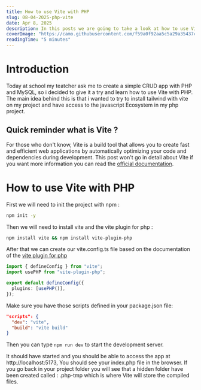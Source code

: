 ```yaml
---
title: How to use Vite with PHP
slug: 08-04-2025-php-vite
date: Apr 8, 2025
description: In this posts we are going to take a look at how to use Vite with PHP. Why it can be usefull and how to configure it.
coverImage: "https://camo.githubusercontent.com/f59a0f92aa5c5a29a35437c7bef1359a50b80363c8d7b70d5751fd91602c6da3/68747470733a2f2f766974652d7068702e6e697469746563682e64652f6173736574732f766974652d7068702e6c6f676f2e737667"
readingTime: "5 minutes"
---
```


# Introduction

Today at school my teatcher ask me to create a simple CRUD app with PHP and MySQL, so i decided to give it a try and learn how to use Vite with PHP. The main idea behind this is that i wanted to try to install tailwind with vite on my project and have access to the javascript Ecosystem in my php project.

## Quick reminder what is Vite ?

For those who don't know, Vite is a build tool that allows you to create fast and efficient web applications by automatically optimizing your code and dependencies during development. This post won't go in detail about Vite if you want more information you can read the [official documentation](https://vitejs.dev/).

# How to use Vite with PHP

First we will need to init the project with npm :

```bash
npm init -y
```

Then we will need to install vite and the vite plugin for php :

```bash
npm install vite && npm install vite-plugin-php
```

After that we can create our vite.config.ts file based on the documentation of the [vite plugin for php](https://vite-php.nititech.de/)

```ts
import { defineConfig } from "vite";
import usePHP from "vite-plugin-php";

export default defineConfig({
  plugins: [usePHP()],
});
```

Make sure you have those scripts defined in your package.json file:

```json
"scripts": {
  "dev": "vite",
  "build": "vite build"
}
```

Then you can type `npm run dev` to start the development server.

It should have started and you should be able to access the app at http://localhost:5173, You should see your index.php file in the browser.
If you go back in your project folder you will see that a hidden folder have been created called : .php-tmp which is where Vite will store the compiled files.
